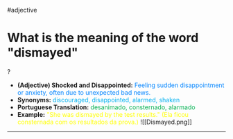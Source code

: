 #adjective

# What is the meaning of the word "dismayed"
?
* **(Adjective) Shocked and Disappointed:** <span style="color:rgb(0, 132, 255)">Feeling sudden disappointment or anxiety, often due to unexpected bad news.</span>
* **Synonyms:** <span style="color:rgb(0, 176, 240)">discouraged, disappointed, alarmed, shaken</span>
* **Portuguese Translation:** <span style="color:rgb(0, 176, 80)">desanimado, consternado, alarmado</span>
* **Example:** <span style="color:rgb(255, 255, 0)">"She was dismayed by the test results." (Ela ficou consternada com os resultados da prova.)</span>
![[Dismayed.png]]
---
<!--SR:!2025-06-19,10,250-->
